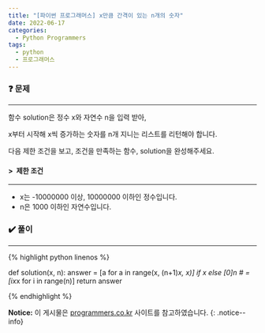 ```yaml
---
title: "[파이썬 프로그래머스] x만큼 간격이 있는 n개의 숫자"
date: 2022-06-17
categories:
  - Python Programmers
tags:
  - python
  - 프로그래머스
---
```


### ❓ 문제

---

함수 solution은 정수 x와 자연수 n을 입력 받아,

x부터 시작해 x씩 증가하는 숫자를 n개 지니는 리스트를 리턴해야 합니다.

다음 제한 조건을 보고, 조건을 만족하는 함수, solution을 완성해주세요.


#### > &nbsp;제한 조건

---

- x는 -10000000 이상, 10000000 이하인 정수입니다.
- n은 1000 이하인 자연수입니다.


### ✔️ 풀이

---

{% highlight python linenos %}

def solution(x, n):
    answer = [a for a in range(x, (n+1)*x, x)] if x else [0]*n
    # = [i*x*x for i in range(n)]
    return answer

{% endhighlight %}


**Notice:** 이 게시물은 [programmers.co.kr](https://programmers.co.kr/learn/courses/30/lessons/12954) 사이트를 참고하였습니다.
{: .notice--info}